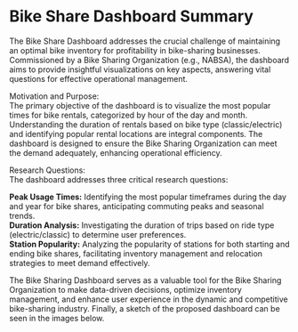 # Bike Share Dashboard Summary

The Bike Share Dashboard addresses the crucial challenge of maintaining an optimal bike inventory for profitability in bike-sharing businesses. Commissioned by a Bike Sharing Organization (e.g., NABSA), the dashboard aims to provide insightful visualizations on key aspects, answering vital questions for effective operational management.     

Motivation and Purpose:      
The primary objective of the dashboard is to visualize the most popular times for bike rentals, categorized by hour of the day and month. Understanding the duration of rentals based on bike type (classic/electric) and identifying popular rental locations are integral components. The dashboard is designed to ensure the Bike Sharing Organization can meet the demand adequately, enhancing operational efficiency.    

Research Questions:    
The dashboard addresses three critical research questions:     

**Peak Usage Times:** Identifying the most popular timeframes during the day and year for bike shares, anticipating commuting peaks and seasonal trends.    
**Duration Analysis:** Investigating the duration of trips based on ride type (electric/classic) to determine user preferences.     
**Station Popularity:** Analyzing the popularity of stations for both starting and ending bike shares, facilitating inventory management and relocation strategies to meet demand effectively.        

The Bike Sharing Dashboard serves as a valuable tool for the Bike Sharing Organization to make data-driven decisions, optimize inventory management, and enhance user experience in the dynamic and competitive bike-sharing industry. Finally, a sketch of the proposed dashboard can be seen in the images below. 
